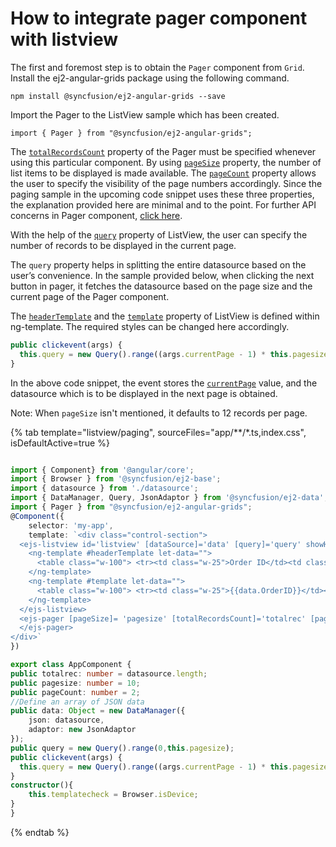 # How to integrate pager component with listview

The first and foremost step is to obtain the `Pager` component from `Grid`. Install the ej2-angular-grids package using the following command.

```shell
npm install @syncfusion/ej2-angular-grids --save
```

Import the Pager to the ListView sample which has been created.

```shell
import { Pager } from "@syncfusion/ej2-angular-grids";
```

The [`totalRecordsCount`](https://ej2.syncfusion.com/angular/documentation/api/pager/#totalrecordscount) property of the Pager must be specified whenever using this particular component. By using [`pageSize`](https://ej2.syncfusion.com/angular/documentation/api/pager/#pagesize) property, the number of list items to be displayed is made available. The [`pageCount`](https://ej2.syncfusion.com/angular/documentation/api/pager/#pagecount) property allows the user to specify the visibility of the page numbers accordingly. Since the paging sample in the upcoming code snippet uses these three properties, the explanation provided here are minimal and to the point. For further API concerns in Pager component, [click here](https://ej2.syncfusion.com/angular/documentation/api/pager/).

With the help of the [`query`](../../api/list-view#query) property of ListView, the user can specify the number of records to be displayed in the current page.

The `query` property helps in splitting the entire datasource based on the user’s convenience. In the sample provided below, when clicking the next button in pager, it fetches the datasource based on the page size and the current page of the Pager component.

The [`headerTemplate`](../../api/list-view#headertemplate) and the [`template`](../../api/list-view#template) property of ListView is defined within ng-template. The required styles can be changed here accordingly.

```typescript
public clickevent(args) {
  this.query = new Query().range((args.currentPage - 1) * this.pagesize, (args.currentPage * this.pagesize));
}
```

In the above code snippet, the event stores the [`currentPage`](https://ej2.syncfusion.com/angular/documentation/api/pager/#currentpage) value, and the datasource which is to be displayed in the next page is obtained.

Note: When `pageSize` isn't mentioned, it defaults to 12 records per page.

{% tab template="listview/paging", sourceFiles="app/**/*.ts,index.css", isDefaultActive=true %}

```typescript

import { Component} from '@angular/core';
import { Browser } from '@syncfusion/ej2-base';
import { datasource } from './datasource';
import { DataManager, Query, JsonAdaptor } from '@syncfusion/ej2-data';
import { Pager } from "@syncfusion/ej2-angular-grids";
@Component({
    selector: 'my-app',
    template: `<div class="control-section">
  <ejs-listview id='listview' [dataSource]='data' [query]='query' showHeader='true' >
    <ng-template #headerTemplate let-data="">
      <table class="w-100"> <tr><td class="w-25">Order ID</td><td class="w-45">Ship       Name</td><td class="w-25">Ship City</td></tr></table>
    </ng-template>
    <ng-template #template let-data="">
      <table class="w-100"> <tr><td class="w-25">{{data.OrderID}}</td><td class="w-45">{{data.ShipName}}</td><td class="w-25" >{{data.ShipCity}}</td></tr></table>
    </ng-template>
  </ejs-listview>
  <ejs-pager [pageSize]= 'pagesize' [totalRecordsCount]='totalrec' [pageCount]='pageCount' (click)='clickevent($event)'>
  </ejs-pager>
</div>`
})

export class AppComponent {
public totalrec: number = datasource.length;
public pagesize: number = 10;
public pageCount: number = 2;
//Define an array of JSON data
public data: Object = new DataManager({
    json: datasource,
    adaptor: new JsonAdaptor
});
public query = new Query().range(0,this.pagesize);
public clickevent(args) {
  this.query = new Query().range((args.currentPage - 1) * this.pagesize, (args.currentPage * this.pagesize));
}
constructor(){
    this.templatecheck = Browser.isDevice;
}
}

```

{% endtab %}
